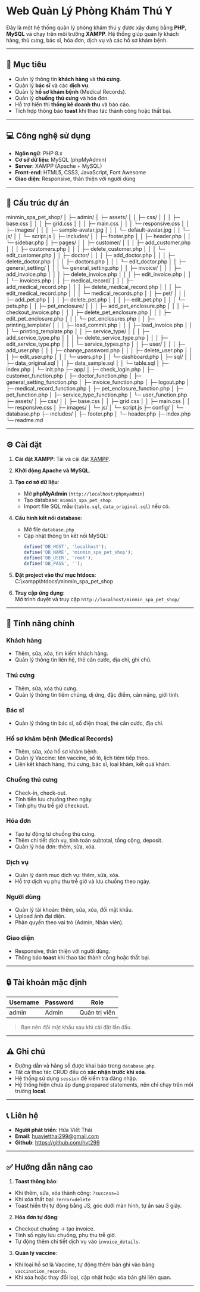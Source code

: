 # Web Quản Lý Phòng Khám Thú Y

Đây là một hệ thống quản lý phòng khám thú y được xây dựng bằng **PHP**, **MySQL** và chạy trên môi trường **XAMPP**. Hệ thống giúp quản lý khách hàng, thú cưng, bác sĩ, hóa đơn, dịch vụ và các hồ sơ khám bệnh.

---

## 📌 Mục tiêu

- Quản lý thông tin **khách hàng** và **thú cưng**.
- Quản lý **bác sĩ** và các **dịch vụ**.
- Quản lý **hồ sơ khám bệnh** (Medical Records).
- Quản lý **chuồng thú cưng** và hóa đơn.
- Hỗ trợ hiển thị **thống kê doanh thu** và báo cáo.
- Tích hợp thông báo **toast** khi thao tác thành công hoặc thất bại.

---

## 💻 Công nghệ sử dụng

- **Ngôn ngữ**: PHP 8.x
- **Cơ sở dữ liệu**: MySQL (phpMyAdmin)
- **Server**: XAMPP (Apache + MySQL)
- **Front-end**: HTML5, CSS3, JavaScript, Font Awesome
- **Giao diện**: Responsive, thân thiện với người dùng

---

## 📂 Cấu trúc dự án

minmin_spa_pet_shop/
│
├─ admin/
│  ├─ assets/
│  │  ├─ css/
│  │  │  ├─ base.css
│  │  │  ├─ grid.css
│  │  │  ├─ main.css
│  │  │  └─ responsive.css
│  │  ├─ images/
│  │  │  ├─ sample-avatar.jpg
│  │  │  └─ default-avatar.jpg
│  │  └─ js/
│  │     └─ script.js
│  ├─ includes/
│  │  ├─ footer.php
│  │  ├─ header.php
│  │  └─ sidebar.php
│  ├─ pages/
│  │  ├─ customer/
│  │  │  ├─ add_customer.php
│  │  │  ├─ customers.php
│  │  │  ├─ delete_customer.php
│  │  │  └─ edit_customer.php
│  │  ├─ doctor/
│  │  │  ├─ add_doctor.php
│  │  │  ├─ delete_doctor.php
│  │  │  ├─ doctors.php
│  │  │  └─ edit_doctor.php
│  │  ├─ general_setting/
│  │  │  └─ general_setting.php
│  │  ├─ invoice/
│  │  │  ├─ add_invoice.php
│  │  │  ├─ delete_invoice.php
│  │  │  ├─ edit_invoice.php
│  │  │  └─ invoices.php
│  │  ├─ medical_record/
│  │  │  ├─ add_medical_record.php
│  │  │  ├─ delete_medical_record.php
│  │  │  ├─ edit_medical_record.php
│  │  │  └─ medical_records.php
│  │  ├─ pet/
│  │  │  ├─ add_pet.php
│  │  │  ├─ delete_pet.php
│  │  │  ├─ edit_pet.php
│  │  │  └─ pets.php
│  │  ├─ pet_enclosure/
│  │  │  ├─ add_pet_enclosure.php
│  │  │  ├─ checkout_invoice.php
│  │  │  ├─ delete_pet_enclosure.php
│  │  │  ├─ edit_pet_enclosure.php
│  │  │  └─ pet_enclosures.php
│  │  ├─ printing_template/
│  │  │  ├─ load_commit.php
│  │  │  ├─ load_invoice.php
│  │  │  └─ printing_template.php
│  │  ├─ service_type/
│  │  │  ├─ add_service_type.php
│  │  │  ├─ delete_service_type.php
│  │  │  ├─ edit_service_type.php
│  │  │  └─ service_types.php
│  │  ├─ user/
│  │  │  ├─ add_user.php
│  │  │  ├─ change_password.php
│  │  │  ├─ delete_user.php
│  │  │  ├─ edit_user.php
│  │  │  └─ users.php
│  │  └─ dashboard.php
│  ├─ sql/
│  │  ├─ data_original.sql
│  │  ├─ data_sample.sql
│  │  └─ table.sql
│  ├─ index.php
│  └─ init.php
├─ app/
│  ├─ check_login.php
│  ├─ customer_function.php
│  ├─ doctor_function.php
│  ├─ general_setting_function.php
│  ├─ invoice_function.php
│  ├─ logout.php
│  ├─ medical_record_function.php
│  ├─ pet_enclosure_function.php
│  ├─ pet_function.php
│  ├─ service_type_function.php
│  └─ user_function.php
├─ assets/
│  ├─ css/
│  │  ├─ base.css
│  │  ├─ grid.css
│  │  ├─ main.css
│  │  └─ responsive.css
│  ├─ images/
│  └─ js/
│     └─ script.js
├─ config/
│  └─ database.php
├─ includes/
│  ├─ footer.php
│  └─ header.php
├─ index.php
└─ readme.md

---

## ⚙️ Cài đặt

1. **Cài đặt XAMPP**: Tải và cài đặt [XAMPP](https://www.apachefriends.org/index.html).  
2. **Khởi động Apache và MySQL**.  
3. **Tạo cơ sở dữ liệu**:  
   - Mở **phpMyAdmin** (`http://localhost/phpmyadmin`)  
   - Tạo database: `minmin_spa_pet_shop`  
   - Import file SQL mẫu (`table.sql`, `data_original.sql`) nếu có.  
4. **Cấu hình kết nối database**:  
   - Mở file `database.php`  
   - Cập nhật thông tin kết nối MySQL:
     ```php
     define('DB_HOST', 'localhost');
     define('DB_NAME', 'minmin_spa_pet_shop');
     define('DB_USER', 'root');
     define('DB_PASS', '');
     ```
5. **Đặt project vào thư mục htdocs**:
C:\xampp\htdocs\minmin_spa_pet_shop

6. **Truy cập ứng dụng**:  
Mở trình duyệt và truy cập `http://localhost/minmin_spa_pet_shop/`

---

## 📝 Tính năng chính

### Khách hàng
- Thêm, sửa, xóa, tìm kiếm khách hàng.
- Quản lý thông tin liên hệ, thẻ căn cước, địa chỉ, ghi chú.

### Thú cưng
- Thêm, sửa, xóa thú cưng.
- Quản lý thông tin tiêm chủng, dị ứng, đặc điểm, cân nặng, giới tính.

### Bác sĩ
- Quản lý thông tin bác sĩ, số điện thoại, thẻ căn cước, địa chỉ.

### Hồ sơ khám bệnh (Medical Records)
- Thêm, sửa, xóa hồ sơ khám bệnh.
- Quản lý Vaccine: tên vaccine, số lô, lịch tiêm tiếp theo.
- Liên kết khách hàng, thú cưng, bác sĩ, loại khám, kết quả khám.

### Chuồng thú cưng
- Check-in, check-out.
- Tính tiền lưu chuồng theo ngày.
- Tính phụ thu trễ giờ checkout.

### Hóa đơn
- Tạo tự động từ chuồng thú cưng.
- Thêm chi tiết dịch vụ, tính toán subtotal, tổng cộng, deposit.
- Quản lý hóa đơn: thêm, sửa, xóa.

### Dịch vụ
- Quản lý danh mục dịch vụ: thêm, sửa, xóa.
- Hỗ trợ dịch vụ phụ thu trễ giờ và lưu chuồng theo ngày.

### Người dùng
- Quản lý tài khoản: thêm, sửa, xóa, đổi mật khẩu.
- Upload ảnh đại diện.
- Phân quyền theo vai trò (Admin, Nhân viên).

### Giao diện
- Responsive, thân thiện với người dùng.
- Thông báo **toast** khi thao tác thành công hoặc thất bại.

---

## 🔒 Tài khoản mặc định

| Username | Password | Role          |
|----------|----------|---------------|
| admin    | Admin    | Quản trị viên |

> Bạn nên đổi mật khẩu sau khi cài đặt lần đầu.

---

## ⚠️ Ghi chú

- Đường dẫn và hằng số được khai báo trong `database.php`.  
- Tất cả thao tác CRUD đều có **xác nhận trước khi xóa**.  
- Hệ thống sử dụng `session` để kiểm tra đăng nhập.  
- Hệ thống hiện chưa áp dụng prepared statements, nên chỉ chạy trên môi trường **local**.

---

## 📞 Liên hệ

- **Người phát triển**: Hứa Viết Thái
- **Email**: huavietthai299@gmail.com
- **Github**: https://github.com/hvt299

---

## ✅ Hướng dẫn nâng cao

1. **Toast thông báo**:
- Khi thêm, sửa, xóa thành công: `?success=1`  
- Khi xóa thất bại: `?error=delete`  
- Toast hiển thị tự động bằng JS, góc dưới màn hình, tự ẩn sau 3 giây.

2. **Hóa đơn tự động**:
- Checkout chuồng -> tạo invoice.
- Tính số ngày lưu chuồng, phụ thu trễ giờ.
- Tự động thêm chi tiết dịch vụ vào `invoice_details`.

3. **Quản lý vaccine**:
- Khi loại hồ sơ là Vaccine, tự động thêm bản ghi vào bảng `vaccination_records`.
- Khi xóa hoặc thay đổi loại, cập nhật hoặc xóa bản ghi liên quan.

---